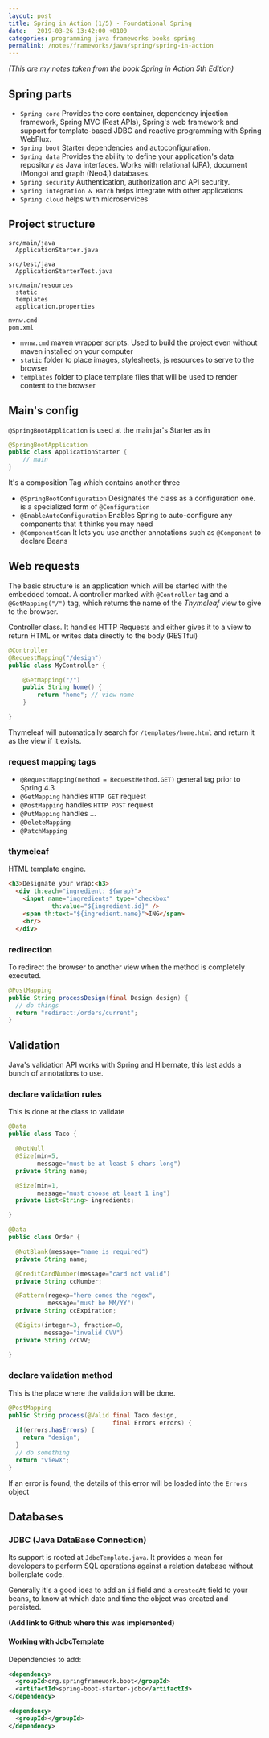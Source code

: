 ```yaml
---
layout: post
title: Spring in Action (1/5) - Foundational Spring
date:   2019-03-26 13:42:00 +0100
categories: programming java frameworks books spring
permalink: /notes/frameworks/java/spring/spring-in-action
---
```

_(This are my notes taken from the book Spring in Action 5th Edition)_

## Spring parts
* `Spring core` Provides the core container, dependency injection framework, Spring MVC (Rest APIs), Spring's web framework and support for template-based JDBC and reactive programming with Spring WebFlux.  
* `Spring boot` Starter dependencies and autoconfiguration.
* `Spring data` Provides the ability to define your application's data repository as Java interfaces. Works with relational (JPA), document (Mongo) and graph (Neo4j) databases.
* `Spring security` Authentication, authorization and API security.
* `Spring integration & Batch` helps integrate with other applications
* `Spring cloud` helps with microservices
<!--more-->

## Project structure
    src/main/java
      ApplicationStarter.java

    src/test/java
      ApplicationStarterTest.java

    src/main/resources
      static
      templates
      application.properties

    mvnw.cmd
    pom.xml

* `mvnw.cmd` maven wrapper scripts. Used to build the project even without maven installed on your computer
* `static` folder to place images, stylesheets, js resources to serve to the browser
* `templates` folder to place template files that will be used to render content to the browser

## Main's config
`@SpringBootApplication` is used at the main jar's Starter as in
~~~ java
@SpringBootApplication
public class ApplicationStarter {
    // main
}
~~~

It's a composition Tag which contains another three
* `@SpringBootConfiguration` Designates the class as a configuration one. is a specialized form of `@Configuration`
* `@EnableAutoConfiguration` Enables Spring to auto-configure any components that it thinks you may need
* `@ComponentScan` It lets you use another annotations such as `@Component` to declare Beans

## Web requests
The basic structure is an application which will be started with the embedded tomcat. A controller marked with `@Controller` tag and a `@GetMapping("/")` tag, which returns the name of the _Thymeleaf_ view to give to the browser.  

Controller class. It handles HTTP Requests and either gives it to a view to return HTML or writes data directly to the body (RESTful)  

~~~java
@Controller
@RequestMapping("/design")
public class MyController {

    @GetMapping("/")
    public String home() {
        return "home"; // view name
    }

}
~~~

Thymeleaf will automatically search for `/templates/home.html` and return it as the view if it exists.

### request mapping tags
* `@RequestMapping(method = RequestMethod.GET)` general tag prior to Spring 4.3
* `@GetMapping` handles `HTTP GET` request
* `@PostMapping` handles `HTTP POST` request
* `@PutMapping` handles ...
* `@DeleteMapping`
* `@PatchMapping`

### thymeleaf
HTML template engine.
~~~ html
<h3>Designate your wrap:<h3>
  <div th:each="ingredient: ${wrap}">
    <input name="ingredients" type="checkbox"
            th:value="${ingredient.id}" />
    <span th:text="${ingredient.name}">ING</span>
    <br/>
  </div>
~~~

### redirection
To redirect the browser to another view when the method is completely executed.
~~~ java
@PostMapping
public String processDesign(final Design design) {
  // do things
  return "redirect:/orders/current";
}
~~~

## Validation
Java's validation API works with Spring and Hibernate, this last adds a bunch of annotations to use.

### declare validation rules
This is done at the class to validate
~~~ java
@Data
public class Taco {

  @NotNull
  @Size(min=5,
        message="must be at least 5 chars long")
  private String name;

  @Size(min=1,
        message="must choose at least 1 ing")
  private List<String> ingredients;

}
~~~

~~~ java
@Data
public class Order {

  @NotBlank(message="name is required")
  private String name;

  @CreditCardNumber(message="card not valid")
  private String ccNumber;

  @Pattern(regexp="here comes the regex",
           message="must be MM/YY")
  private String ccExpiration;

  @Digits(integer=3, fraction=0,
          message="invalid CVV")
  private String ccCVV;

}
~~~

### declare validation method
This is the place where the validation will be done.
~~~ java
@PostMapping
public String process(@Valid final Taco design,
                             final Errors errors) {
  if(errors.hasErrors) {
    return "design";
  }
  // do something
  return "viewX";
}
~~~
If an error is found, the details of this error will be loaded into the `Errors` object

## Databases
### JDBC (Java DataBase Connection)
Its support is rooted at `JdbcTemplate.java`. It provides a mean for developers to perform SQL operations against a relation database without boilerplate code.

Generally it's a good idea to add an `id` field and a `createdAt` field to your beans, to know at which date and time the object was created and persisted.

**(Add link to Github where this was implemented)**

#### Working with JdbcTemplate
Dependencies to add:
~~~ xml
<dependency>
  <groupId>org.springframework.boot</groupId>
  <artifactId>spring-boot-starter-jdbc</artifactId>
</dependency>
~~~
~~~ xml
<dependency>
  <groupId></groupId>
</dependency>
~~~
